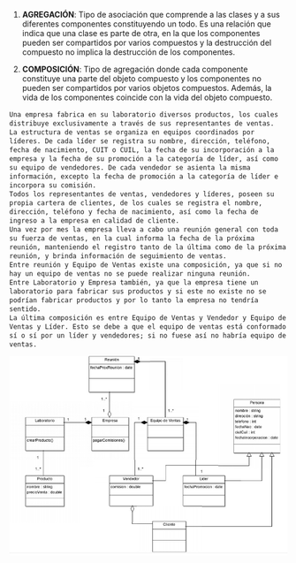 1. **AGREGACIÓN**: Tipo de asociación que comprende a las clases y a sus diferentes componentes constituyendo un todo. Es una relación que indica que una clase es parte de otra, en la que los componentes pueden ser compartidos por varios compuestos y la destrucción del compuesto no implica la destrucción de los componentes.

2. **COMPOSICIÓN**: Tipo de agregación donde cada componente constituye una parte del objeto compuesto y los componentes no pueden ser compartidos por varios objetos compuestos.
Además, la vida de los componentes coincide con la vida del objeto compuesto.  

```
Una empresa fabrica en su laboratorio diversos productos, los cuales distribuye exclusivamente a través de sus representantes de ventas.
La estructura de ventas se organiza en equipos coordinados por líderes. De cada líder se registra su nombre, dirección, teléfono, fecha de nacimiento, CUIT o CUIL, la fecha de su incorporación a la empresa y la fecha de su promoción a la categoría de líder, así como su equipo de vendedores. De cada vendedor se asienta la misma información, excepto la fecha de promoción a la categoría de líder e incorpora su comisión.
Todos los representantes de ventas, vendedores y líderes, poseen su propia cartera de clientes, de los cuales se registra el nombre, dirección, teléfono y fecha de nacimiento, así como la fecha de ingreso a la empresa en calidad de cliente.
Una vez por mes la empresa lleva a cabo una reunión general con toda su fuerza de ventas, en la cual informa la fecha de la próxima reunión, manteniendo el registro tanto de la última como de la próxima reunión, y brinda información de seguimiento de ventas. 
Entre reunión y Equipo de Ventas existe una composición, ya que si no hay un equipo de ventas no se puede realizar ninguna reunión.
Entre Laboratorio y Empresa también, ya que la empresa tiene un laboratorio para fabricar sus productos y si este no existe no se podrían fabricar productos y por lo tanto la empresa no tendría sentido.
La última composición es entre Equipo de Ventas y Vendedor y Equipo de Ventas y Líder. Esto se debe a que el equipo de ventas está conformado sí o sí por un líder y vendedores; si no fuese así no habría equipo de ventas. 

```


![](DiagramaPunto1.jpg) 



